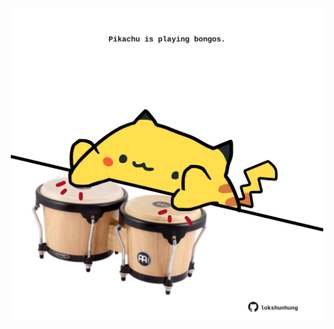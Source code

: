 <!-- built at 20/11/2021, 17:10:17 UTC -->
<p align="center">
  <img width="500" height="500" src="./ReadmeImage.svg">
</p>
